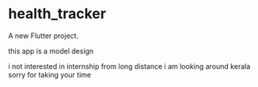 # health_tracker

A new Flutter project.

this app is a model design


i not interested in internship from long distance 
i am looking around kerala
sorry for taking your time